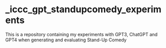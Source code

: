 # _iccc_gpt_standupcomedy_experiments

This is a repository containing my experiments with GPT3, ChatGPT and GPT4 when generating and evaluating Stand-Up Comedy
